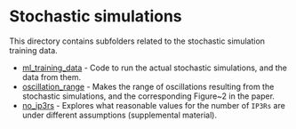 # Stochastic simulations

This directory contains subfolders related to the stochastic simulation training data.

* [ml_training_data](ml_training_data) - Code to run the actual stochastic simulations, and the data from them.
* [oscillation_range](oscillation_range) - Makes the range of oscillations resulting from the stochastic simulations, and the corresponding Figure~2 in the paper.
* [no_ip3rs](no_ip3rs) - Explores what reasonable values for the number of `IP3Rs` are under different assumptions (supplemental material).